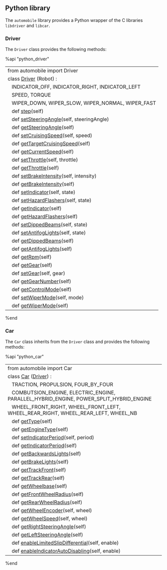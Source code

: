 ## Python library

The `automobile` library provides a Python wrapper of the C libraries `libdriver` and `libcar`.

### Driver

The `Driver` class provides the following methods:

%api "python_driver"

|                                                                                                                     |
| ------------------------------------------------------------------------------------------------------------------- |
| from automobile import Driver                                                                                       |
| class [Driver](driver-library.md) (Robot) :                                                                         |
| &nbsp;&nbsp; INDICATOR\_OFF, INDICATOR\_RIGHT, INDICATOR\_LEFT                                                      |
| &nbsp;&nbsp; SPEED, TORQUE                                                                                          |
| &nbsp;&nbsp; WIPER\_DOWN, WIPER\_SLOW, WIPER\_NORMAL, WIPER\_FAST                                                   |
| &nbsp;&nbsp; def [step](driver-library.md#wbu_driver_step)(self)                                                    |
| &nbsp;&nbsp; def [setSteeringAngle](driver-library.md#wbu_driver_set_steering_angle)(self, steeringAngle)           |
| &nbsp;&nbsp; def [getSteeringAngle](driver-library.md#wbu_driver_set_steering_angle)(self)                          |
| &nbsp;&nbsp; def [setCruisingSpeed](driver-library.md#wbu_driver_set_cruising_speed)(self, speed)                   |
| &nbsp;&nbsp; def [getTargetCruisingSpeed](driver-library.md#wbu_driver_set_cruising_speed)(self)                    |
| &nbsp;&nbsp; def [getCurrentSpeed](driver-library.md#wbu_driver_get_current_speed)(self)                            |
| &nbsp;&nbsp; def [setThrottle](driver-library.md#wbu_driver_set_throttle)(self, throttle)                           |
| &nbsp;&nbsp; def [getThrottle](driver-library.md#wbu_driver_set_throttle)(self)                                     |
| &nbsp;&nbsp; def [setBrakeIntensity](driver-library.md#wbu_driver_set_brake_intensity)(self, intensity)             |
| &nbsp;&nbsp; def [getBrakeIntensity](driver-library.md#wbu_driver_set_brake_intensity)(self)                        |
| &nbsp;&nbsp; def [setIndicator](driver-library.md#wbu_driver_set_indicator)(self, state)                            |
| &nbsp;&nbsp; def [setHazardFlashers](driver-library.md#wbu_driver_set_indicator)(self, state)                       |
| &nbsp;&nbsp; def [getIndicator](driver-library.md#wbu_driver_set_indicator)(self)                                   |
| &nbsp;&nbsp; def [getHazardFlashers](driver-library.md#wbu_driver_set_indicator)(self)                              |
| &nbsp;&nbsp; def [setDippedBeams](driver-library.md#wbu_driver_set_dipped_beams)(self, state)                       |
| &nbsp;&nbsp; def [setAntifogLights](driver-library.md#wbu_driver_set_dipped_beams)(self, state)                     |
| &nbsp;&nbsp; def [getDippedBeams](driver-library.md#wbu_driver_set_dipped_beams)(self)                              |
| &nbsp;&nbsp; def [getAntifogLights](driver-library.md#wbu_driver_set_dipped_beams)(self)                            |
| &nbsp;&nbsp; def [getRpm](driver-library.md#wbu_driver_get_rpm)(self)                                               |
| &nbsp;&nbsp; def [getGear](driver-library.md#wbu_driver_set_gear)(self)                                             |
| &nbsp;&nbsp; def [setGear](driver-library.md#wbu_driver_set_gear)(self, gear)                                       |
| &nbsp;&nbsp; def [getGearNumber](driver-library.md#wbu_driver_set_gear)(self)                                       |
| &nbsp;&nbsp; def [getControlMode](driver-library.md#wbu_driver_get_control_mode)(self)                              |
| &nbsp;&nbsp; def [setWiperMode](driver-library.md#wbu_driver_set_wipers_mode)(self, mode)                           |
| &nbsp;&nbsp; def [getWiperMode](driver-library.md#wbu_driver_set_wipers_mode)(self)                                 |

%end

### Car

The `Car` class inherits from the `Driver` class and provides the following
methods:

%api "python_car"

|                                                                                                                              |
| ---------------------------------------------------------------------------------------------------------------------------- |
| from automobile import Car                                                                                                   |
| class [Car](car-library.md) ([Driver](#python_driver)) :                                                                     |
| &nbsp;&nbsp; TRACTION, PROPULSION, FOUR\_BY\_FOUR                                                                            |
| &nbsp;&nbsp; COMBUTSION\_ENGINE, ELECTRIC\_ENGINE, PARALLEL\_HYBRID\_ENGINE, POWER\_SPLIT\_HYBRID\_ENGINE                    |
| &nbsp;&nbsp; WHEEL\_FRONT\_RIGHT, WHEEL\_FRONT\_LEFT, WHEEL\_REAR\_RIGHT, WHEEL\_REAR\_LEFT, WHEEL\_NB                       |
| &nbsp;&nbsp; def [getType](car-library.md#wbu_car_get_type)(self)                                                            |
| &nbsp;&nbsp; def [getEngineType](car-library.md#wbu_car_get_type)(self)                                                      |
| &nbsp;&nbsp; def [setIndicatorPeriod](car-library.md#wbu_car_set_indicator_period)(self, period)                             |
| &nbsp;&nbsp; def [getIndicatorPeriod](car-library.md#wbu_car_set_indicator_period)(self)                                     |
| &nbsp;&nbsp; def [getBackwardsLights](car-library.md#wbu_car_get_backwards_lights)(self)                                     |
| &nbsp;&nbsp; def [getBrakeLights](car-library.md#wbu_car_get_backwards_lights)(self)                                         |
| &nbsp;&nbsp; def [getTrackFront](car-library.md#wbu_car_get_track_front)(self)                                               |
| &nbsp;&nbsp; def [getTrackRear](car-library.md#wbu_car_get_track_front)(self)                                                |
| &nbsp;&nbsp; def [getWheelbase](car-library.md#wbu_car_get_track_front)(self)                                                |
| &nbsp;&nbsp; def [getFrontWheelRadius](car-library.md#wbu_car_get_track_front)(self)                                         |
| &nbsp;&nbsp; def [getRearWheelRadius](car-library.md#wbu_car_get_track_front)(self)                                          |
| &nbsp;&nbsp; def [getWheelEncoder](car-library.md#wbu_car_get_wheel_encoder)(self, wheel)                                    |
| &nbsp;&nbsp; def [getWheelSpeed](car-library.md#wbu_car_get_wheel_encoder)(self, wheel)                                      |
| &nbsp;&nbsp; def [getRightSteeringAngle](car-library.md#wbu_car_get_right_steering_angle)(self)                              |
| &nbsp;&nbsp; def [getLeftSteeringAngle](car-library.md#wbu_car_get_right_steering_angle)(self)                               |
| &nbsp;&nbsp; def [enableLimitedSlipDifferential](car-library.md#wbu_car_enable_limited_slip_differential)(self, enable)      |
| &nbsp;&nbsp; def [enableIndicatorAutoDisabling](car-library.md#wbu_car_enable_indicator_auto_disabling)(self, enable)        |

%end
